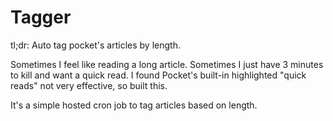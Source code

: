 # Tagger

tl;dr: Auto tag pocket's articles by length.

Sometimes I feel like reading a long article. Sometimes I just have 3 minutes to kill and want a quick read. I found Pocket's built-in highlighted "quick reads" not very effective, so built this.

It's a simple hosted cron job to tag articles based on length. 